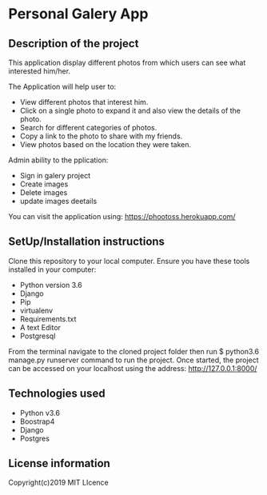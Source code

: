# Personal Galery App


## Description of the project

This application display different photos from which users can see what interested him/her.

The Application will help user to:
- View different photos that interest him. 
- Click on a single photo to expand it and also view the details of the photo.
- Search for different categories of photos.
- Copy a link to the photo to share with my friends.
- View photos based on the location they were taken.

Admin ability to the pplication:

- Sign in galery project
- Create images
- Delete images
- update images deetails 


You can visit the application using: https://phootoss.herokuapp.com/

## SetUp/Installation instructions

Clone this repository to your local computer.
Ensure you have these tools installed in your computer:
* Python version 3.6 
* Django
* Pip
* virtualenv
* Requirements.txt
* A text  Editor
* Postgresql


From the terminal navigate to the cloned project folder  then run $ python3.6 manage.py runserver command  to run the  project.
Once started, the project can be accessed on your localhost using the address: http://127.0.0.1:8000/

## Technologies used

* Python v3.6
* Boostrap4
* Django
* Postgres

## License information
  
Copyright(c)2019 MIT LIcence

